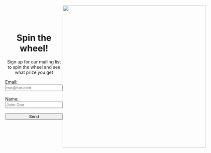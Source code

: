 <style>
html, body { min-height: 100%; }
#wheel {
  animation-name: rotation;
  animation-duration: 0s;
  animation-iteration-count: infinite;
  animation-timing-function: linear;
}

  #textbox {
    display: none;
    border: 10px solid gold;
    border-radius: 100px;
  }

@keyframes rotation {
  from {
    transform: rotate(0deg);
  }
  to {
    transform: rotate(1080deg);
  }
}

  #formm {
    display:grid;
    justify-content:center;
  }

  #text {
    text-align:center;
    font-size:35px;
  }

  section {
    background-color: palegoldenrod;
  }
  
</style>
<div style="display:grid;grid-template-columns:auto auto;">
<div id="colleft" style="display:grid;align-content:center;">
<div style="padding-top:10px;">
  <h1 style="text-align:center;">Spin the wheel!</h1>
  <p style="text-align:center;">Sign up for our mailing list to spin the wheel and see what prize you get</p>
</div>

<iframe name="dummyframe" id="dummyframe" style="display: none;"></iframe>

<form method="POST" action="https://script.google.com/macros/s/AKfycbw_v98QgofnXhW3VfhGUm_LuaEmzQqVbqOatK8vjfYQx-IAMaabs1G1amnLCB0oa6lycg/exec" id="formm" target="dummyframe" autocomplete="off">
  <label for="em">Email:</label>
  <input type="email" id="em" name="Email" placeholder="me@fun.com" required>
  <br>
  <label for="nam">Name:</label>
  <input type="text" id="nam" name="Name" placeholder="John Doe" required>
  <br>
  <button type="submit">Send</button>
</form> 
<br>
</div>
<div id="colright">
<div style="display:grid;justify-content:center;">
  <img src="{{site.baseurl}}/images/wheel.png" id="wheel" style="height:460px;margin-top:20px;">
  <div id="textbox"><p id="text"> blank </p> </div>
</div>
</div>
</div>
<script>
    const image = document.getElementById('wheel');
    const form = document.getElementById('formm');
    const text = document.getElementById('text');
    const textbox = document.getElementById('textbox');
    form.addEventListener('submit', () => {
    image.style.animationDuration = "2s";
    var rando;
    rando = Math.floor(Math.random()*17);
    setTimeout(function() {
    if (rando == 0)
    {
      image.src = "{{site.baseurl}}/images/notepad2.png";
      image.style.animationDuration = "0s";
      text.innerHTML = "A notepad!";
      textbox.style.display="block";
    } else if (rando == 1)
    {
      image.src = "{{site.baseurl}}/images/lanyard.png";
      image.style.animationDuration = "0s";
      text.innerHTML = "A lanyard!";
      textbox.style.display="block";
    } 
    else if (rando == 2)
    {
      image.src = "{{site.baseurl}}/images/sticker2.png";
      image.style.animationDuration = "0s";
      text.innerHTML = "A sticker!";
      textbox.style.display="block";
    } 
    else if (rando == 3)
    {
      image.src = "{{site.baseurl}}/images/notebook.png";
      image.style.animationDuration = "0s";
      text.innerHTML = "A notebook!";
      textbox.style.display="block";
    } 
    else if (rando == 4)
    {
      image.src = "{{site.baseurl}}/images/waterbottle.png";
      image.style.animationDuration = "0s";
      text.innerHTML = "A water bottle!";
      textbox.style.display="block";
    } 
    else if (rando == 5)
    {
      image.src = "{{site.baseurl}}/images/straw.png";
      image.style.animationDuration = "0s";
      text.innerHTML = "A straw!";
      textbox.style.display="block";
    } 
    else if (rando == 6)
    {
      image.src = "{{site.baseurl}}/images/bar.png";
      image.style.animationDuration = "0s";
      text.innerHTML = "A Kind Bar!";
      textbox.style.display="block";
    } 
    else if (rando == 7)
    {
      image.src = "{{site.baseurl}}/images/lanyard.png";
      image.style.animationDuration = "0s";
      text.innerHTML = "A lanyard!";
      textbox.style.display="block";
    } 
    else if (rando == 8)
    {
      image.src = "{{site.baseurl}}/images/sticker2.png";
      image.style.animationDuration = "0s";
      text.innerHTML = "A sticker!";
      textbox.style.display="block";
    } 
    else if (rando == 9)
    {
      image.src = "{{site.baseurl}}/images/notepad2.png";
      image.style.animationDuration = "0s";
      text.innerHTML = "A notepad!";
      textbox.style.display="block";
    } 
    else if (rando == 10)
    {
      image.src = "{{site.baseurl}}/images/straw.png";
      image.style.animationDuration = "0s";
      text.innerHTML = "A straw!";
      textbox.style.display="block";
    } 
    else if (rando == 11)
    {
      image.src = "{{site.baseurl}}/images/bar.png";
      image.style.animationDuration = "0s";
      text.innerHTML = "A Kind bar!";
      textbox.style.display="block";
    } 
    else if (rando == 12)
    {
      image.src = "{{site.baseurl}}/images/notebook.png";
      image.style.animationDuration = "0s";
      text.innerHTML = "A notebook!";
      textbox.style.display="block";
    } 
    else if (rando == 13)
    {
      image.src = "{{site.baseurl}}/images/straw.png";
      image.style.animationDuration = "0s";
      text.innerHTML = "A straw!";
      textbox.style.display="block";
    } 
    else if (rando == 14)
    {
      image.src = "{{site.baseurl}}/images/sticker2.png";
      image.style.animationDuration = "0s";
      text.innerHTML = "A sticker!";
      textbox.style.display="block";
    } 
    else if (rando == 15)
    {
      image.src = "{{site.baseurl}}/images/notepad2.png";
      image.style.animationDuration = "0s";
      text.innerHTML = "A notepad!";
      textbox.style.display="block";
    } 
    else if (rando == 16)
    {
      image.src = "{{site.baseurl}}/images/lanyard.png";
      image.style.animationDuration = "0s";
      text.innerHTML = "A lanyard!";
      textbox.style.display="block";
    } 
    else {
      image.src = "{{site.baseurl}}/images/notebook.png";
      image.style.animationDuration = "0s";
      text.innerHTML = "A notebook!";
      textbox.style.display="block";
    }
}, 2000);
   setTimeout(function() {
   image.src = "{{site.baseurl}}/images/wheel.png";
   document.getElementById("em").value = "";
   document.getElementById("nam").value = "";
   document.getElementById("textbox").style.display = "none";
     
}, 5000);
  });
</script>
